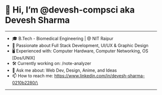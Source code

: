 # 👋 Hi, I’m @devesh-compsci aka Devesh Sharma

---
- 🎓 B.Tech - Biomedical Engineering | @ NIT Raipur  
- 🧠 Passionate about Full Stack Development, UI/UX & Graphic Design
- 🖥️ Experienced with: Computer Hardware, Computer Networking, OS [Dos/UNIX]
- 🛠️ Currently working on: /note-analyzer
- 💬 Ask me about: Web Dev, Design, Anime, and Ideas  
- 📫 How to reach me: https://www.linkedin.com/in/devesh-sharma-0210b2280/\
---
